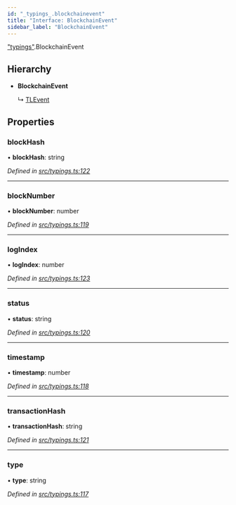 ```yaml
---
id: "_typings_.blockchainevent"
title: "Interface: BlockchainEvent"
sidebar_label: "BlockchainEvent"
---
```


["typings"](../modules/_typings_.md).BlockchainEvent

## Hierarchy

* **BlockchainEvent**

  ↳ [TLEvent](_typings_.tlevent.md)

## Properties

### blockHash

•  **blockHash**: string

*Defined in [src/typings.ts:122](https://github.com/trustlines-protocol/clientlib/blob/8b30ce1/src/typings.ts#L122)*

___

### blockNumber

•  **blockNumber**: number

*Defined in [src/typings.ts:119](https://github.com/trustlines-protocol/clientlib/blob/8b30ce1/src/typings.ts#L119)*

___

### logIndex

•  **logIndex**: number

*Defined in [src/typings.ts:123](https://github.com/trustlines-protocol/clientlib/blob/8b30ce1/src/typings.ts#L123)*

___

### status

•  **status**: string

*Defined in [src/typings.ts:120](https://github.com/trustlines-protocol/clientlib/blob/8b30ce1/src/typings.ts#L120)*

___

### timestamp

•  **timestamp**: number

*Defined in [src/typings.ts:118](https://github.com/trustlines-protocol/clientlib/blob/8b30ce1/src/typings.ts#L118)*

___

### transactionHash

•  **transactionHash**: string

*Defined in [src/typings.ts:121](https://github.com/trustlines-protocol/clientlib/blob/8b30ce1/src/typings.ts#L121)*

___

### type

•  **type**: string

*Defined in [src/typings.ts:117](https://github.com/trustlines-protocol/clientlib/blob/8b30ce1/src/typings.ts#L117)*
